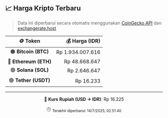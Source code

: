

<!-- HARGA_KRIPTO -->
## 📈 Harga Kripto Terbaru

> Data ini diperbarui secara otomatis menggunakan [CoinGecko API](https://www.coingecko.com/) dan [exchangerate.host](https://exchangerate.host/)

<div align="center">

| 🪙 Token | 💰 Harga (IDR) |
|:------:|---------------:|
| 🟠 **Bitcoin (BTC)**   | Rp 1.934.007.616 |
| 🔵 **Ethereum (ETH)**  | Rp 48.668.647 |
| 🟣 **Solana (SOL)**    | Rp 2.646.647 |
| 🟢 **Tether (USDT)**   | Rp 16.233 |

---

💱 **Kurs Rupiah (USD → IDR)**: Rp 16.225

🕒 <sub>Terakhir diperbarui: 14/7/2025, 02.51.40</sub>

</div>
<!-- /HARGA_KRIPTO -->